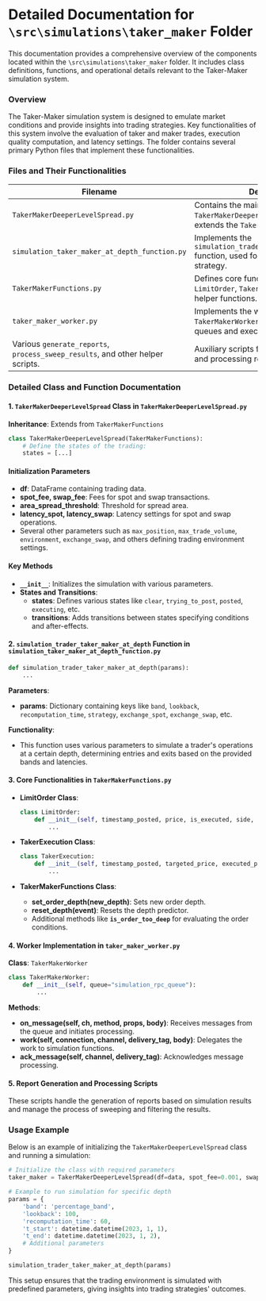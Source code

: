 # Detailed Documentation for `\src\simulations\taker_maker` Folder

This documentation provides a comprehensive overview of the components located within the `\src\simulations\taker_maker` folder. It includes class definitions, functions, and operational details relevant to the Taker-Maker simulation system.

### Overview

The Taker-Maker simulation system is designed to emulate market conditions and provide insights into trading strategies. Key functionalities of this system involve the evaluation of taker and maker trades, execution quality computation, and latency settings. The folder contains several primary Python files that implement these functionalities.

### Files and Their Functionalities

| Filename                                                         | Description                                                                                           |
|------------------------------------------------------------------|-------------------------------------------------------------------------------------------------------|
| `TakerMakerDeeperLevelSpread.py`                                 | Contains the main class `TakerMakerDeeperLevelSpread` which extends the `TakerMakerFunctions`.        |
| `simulation_taker_maker_at_depth_function.py`                    | Implements the `simulation_trader_taker_maker_at_depth` function, used for running the depth strategy.|
| `TakerMakerFunctions.py`                                         | Defines core functionalities like `LimitOrder`, `TakerExecution`, and various helper functions.       |
| `taker_maker_worker.py`                                          | Implements the worker class `TakerMakerWorker` for handling task queues and executing functions.      |
| Various `generate_reports`, `process_sweep_results`, and other helper scripts. | Auxiliary scripts for generating reports and processing results.                                      |

### Detailed Class and Function Documentation

#### 1. `TakerMakerDeeperLevelSpread` Class in `TakerMakerDeeperLevelSpread.py`

**Inheritance**: Extends from `TakerMakerFunctions`

```python
class TakerMakerDeeperLevelSpread(TakerMakerFunctions):
    # Define the states of the trading:
    states = [...]
```

#### Initialization Parameters

- **df**: DataFrame containing trading data.
- **spot_fee, swap_fee**: Fees for spot and swap transactions.
- **area_spread_threshold**: Threshold for spread area.
- **latency_spot, latency_swap**: Latency settings for spot and swap operations.
- Several other parameters such as `max_position`, `max_trade_volume`, `environment`, `exchange_swap`, and others defining trading environment settings.

#### Key Methods

- **`__init__`**: Initializes the simulation with various parameters.
- **States and Transitions**:
  - **states**: Defines various states like `clear`, `trying_to_post`, `posted`, `executing`, etc.
  - **transitions**: Adds transitions between states specifying conditions and after-effects.

#### 2. `simulation_trader_taker_maker_at_depth` Function in `simulation_taker_maker_at_depth_function.py`

```python
def simulation_trader_taker_maker_at_depth(params):
    ...
```

**Parameters**:
- **params**: Dictionary containing keys like `band`, `lookback`, `recomputation_time`, `strategy`, `exchange_spot`, `exchange_swap`, etc.

**Functionality**:
- This function uses various parameters to simulate a trader's operations at a certain depth, determining entries and exits based on the provided bands and latencies.

#### 3. Core Functionalities in `TakerMakerFunctions.py`

- **LimitOrder Class**:
  ```python
  class LimitOrder:
      def __init__(self, timestamp_posted, price, is_executed, side, ...):
          ...
  ```

- **TakerExecution Class**:
  ```python
  class TakerExecution:
      def __init__(self, timestamp_posted, targeted_price, executed_price, side, ...):
          ...
  ```

- **TakerMakerFunctions Class**:
  - **set_order_depth(new_depth)**: Sets new order depth.
  - **reset_depth(event)**: Resets the depth predictor.
  - Additional methods like **`is_order_too_deep`** for evaluating the order conditions.

#### 4. Worker Implementation in `taker_maker_worker.py`

**Class**: `TakerMakerWorker`

```python
class TakerMakerWorker:
    def __init__(self, queue="simulation_rpc_queue"):
        ...
```

**Methods**:
- **on_message(self, ch, method, props, body)**: Receives messages from the queue and initiates processing.
- **work(self, connection, channel, delivery_tag, body)**: Delegates the work to simulation functions.
- **ack_message(self, channel, delivery_tag)**: Acknowledges message processing.

#### 5. Report Generation and Processing Scripts

These scripts handle the generation of reports based on simulation results and manage the process of sweeping and filtering the results.

### Usage Example

Below is an example of initializing the `TakerMakerDeeperLevelSpread` class and running a simulation:

```python
# Initialize the class with required parameters
taker_maker = TakerMakerDeeperLevelSpread(df=data, spot_fee=0.001, swap_fee=0.002, ...)

# Example to run simulation for specific depth
params = {
    'band': 'percentage_band',
    'lookback': 100,
    'recomputation_time': 60,
    't_start': datetime.datetime(2023, 1, 1),
    't_end': datetime.datetime(2023, 1, 2),
    # Additional parameters
}

simulation_trader_taker_maker_at_depth(params)
```

This setup ensures that the trading environment is simulated with predefined parameters, giving insights into trading strategies' outcomes.
